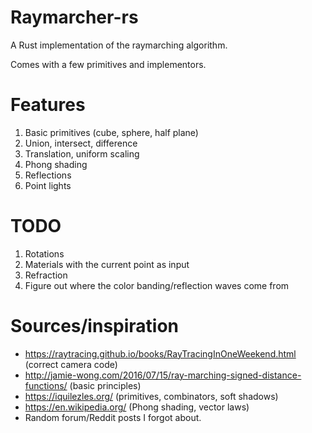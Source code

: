 # Raymarcher-rs

A Rust implementation of the raymarching algorithm.

Comes with a few primitives and implementors.

# Features
1. Basic primitives (cube, sphere, half plane)
1. Union, intersect, difference
1. Translation, uniform scaling
1. Phong shading
1. Reflections
1. Point lights

# TODO
1. Rotations
1. Materials with the current point as input
1. Refraction
1. Figure out where the color banding/reflection waves come from

# Sources/inspiration
* https://raytracing.github.io/books/RayTracingInOneWeekend.html (correct camera code)
* http://jamie-wong.com/2016/07/15/ray-marching-signed-distance-functions/ (basic principles)
* https://iquilezles.org/ (primitives, combinators, soft shadows)
* https://en.wikipedia.org/ (Phong shading, vector laws)
* Random forum/Reddit posts I forgot about.
